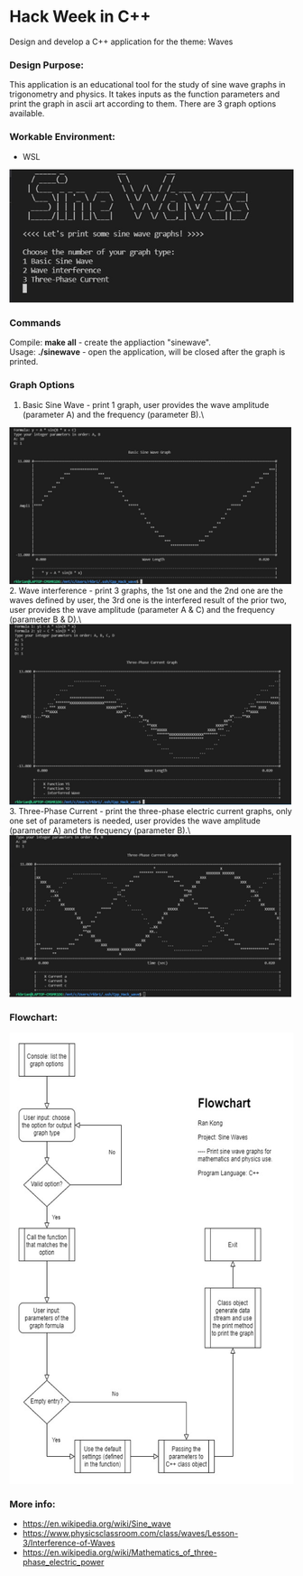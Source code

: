 # Hack Week in C++
Design and develop a C++ application for the theme: Waves

### Design Purpose:
This application is an educational tool for the study of sine wave graphs in trigonometry and physics. It takes inputs as the function parameters and print the graph in ascii art according to them. There are 3 graph options available.

### Workable Environment:
 - WSL

<img src="https://github.com/rkbrian/Cpp_Hack_wave/blob/main/Cpp_001.jpg" class="center">

### Commands
Compile: **make all** - create the appliaction "sinewave".\
Usage: **./sinewave** - open the application, will be closed after the graph is printed.

### Graph Options
1. Basic Sine Wave - print 1 graph, user provides the wave amplitude (parameter A) and the frequency (parameter B).\
<img src="https://github.com/rkbrian/Cpp_Hack_wave/blob/main/Cpp_002.jpg" class="center" width="500">
2. Wave interference - print 3 graphs, the 1st one and the 2nd one are the waves defined by user, the 3rd one is the interfered result of the prior two, user provides the wave amplitude (parameter A & C) and the frequency (parameter B & D).\
<img src="https://github.com/rkbrian/Cpp_Hack_wave/blob/main/Cpp_003.jpg" class="center" width="500">
3. Three-Phase Current - print the three-phase electric current graphs, only one set of parameters is needed, user provides the wave amplitude (parameter A) and the frequency (parameter B).\
<img src="https://github.com/rkbrian/Cpp_Hack_wave/blob/main/Cpp_004.jpg" class="center" width="500">

### Flowchart:
<img src="https://github.com/rkbrian/Cpp_Hack_wave/blob/main/Flowchart_SineWaves.jpg" class="center" height="800">

### More info:
 - https://en.wikipedia.org/wiki/Sine_wave
 - https://www.physicsclassroom.com/class/waves/Lesson-3/Interference-of-Waves
 - https://en.wikipedia.org/wiki/Mathematics_of_three-phase_electric_power
